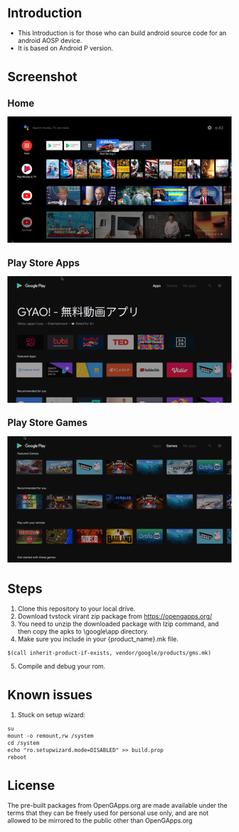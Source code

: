 # Introduction
* This Introduction is for those who can build android source code for an android AOSP device.
* It is based on Android P version.

# Screenshot
## Home
![image](https://github.com/Pengchengistaken/android_vendor_google/blob/master/screenshots/TVHomeLauncher.png)
## Play Store Apps
![image](https://github.com/Pengchengistaken/android_vendor_google/blob/master/screenshots/google_play_apps.png)
## Play Store Games
![image](https://github.com/Pengchengistaken/android_vendor_google/blob/master/screenshots/google_play_games.png)

# Steps
1.  Clone this repository to your local drive.
2.  Download tvstock virant zip package from https://opengapps.org/
3.  You need to unzip the downloaded package with lzip command, and then copy the apks to \google\app directory.
4. Make sure you include in your {product_name}.mk file.
```
$(call inherit-product-if-exists, vendor/google/products/gms.mk)
```
5. Compile and debug your rom.

# Known issues
1. Stuck on setup wizard:
```
su
mount -o remount,rw /system
cd /system
echo "ro.setupwizard.mode=DISABLED" >> build.prop
reboot
```

# License
The pre-built packages from OpenGApps.org are made available under the terms that they can be freely used for personal use only, and are not allowed to be mirrored to the public other than OpenGApps.org
